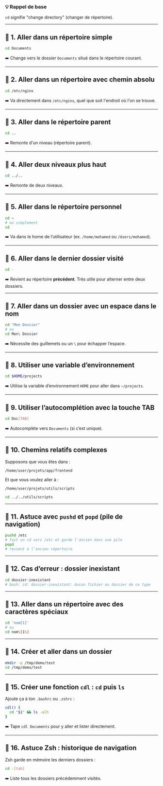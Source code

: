 ### 💡 **Rappel de base**
`cd` signifie "change directory" (changer de répertoire).

---

## 🔹 1. Aller dans un répertoire simple
```bash
cd Documents
```
➡️ Change vers le dossier `Documents` situé dans le répertoire courant.

---

## 🔹 2. Aller dans un répertoire avec chemin absolu
```bash
cd /etc/nginx
```
➡️ Va directement dans `/etc/nginx`, quel que soit l'endroit où l'on se trouve.

---

## 🔹 3. Aller dans le répertoire parent
```bash
cd ..
```
➡️ Remonte d'un niveau (répertoire parent).

---

## 🔹 4. Aller deux niveaux plus haut
```bash
cd ../..
```
➡️ Remonte de deux niveaux.

---

## 🔹 5. Aller dans le répertoire personnel
```bash
cd ~
# ou simplement
cd
```
➡️ Va dans le home de l’utilisateur (ex. `/home/mohamed` ou `/Users/mohamed`).

---

## 🔹 6. Aller dans le dernier dossier visité
```bash
cd -
```
➡️ Revient au répertoire **précédent**. Très utile pour alterner entre deux dossiers.

---

## 🔹 7. Aller dans un dossier avec un espace dans le nom
```bash
cd "Mon Dossier"
# ou
cd Mon\ Dossier
```
➡️ Nécessite des guillemets ou un `\` pour échapper l’espace.

---

## 🔹 8. Utiliser une variable d’environnement
```bash
cd $HOME/projects
```
➡️ Utilise la variable d’environnement `HOME` pour aller dans `~/projects`.

---

## 🔹 9. Utiliser l’autocomplétion avec la touche TAB
```bash
cd Doc[TAB]
```
➡️ Autocomplète vers `Documents` (si c’est unique).

---

## 🔹 10. Chemins relatifs complexes
Supposons que vous êtes dans :
```
/home/user/projets/app/frontend
```
Et que vous voulez aller à :
```
/home/user/projets/utils/scripts
```
```bash
cd ../../utils/scripts
```

---

## 🔹 11. Astuce avec `pushd` et `popd` (pile de navigation)
```bash
pushd /etc
# fait un cd vers /etc et garde l'ancien dans une pile
popd
# revient à l’ancien répertoire
```

---

## 🔹 12. Cas d’erreur : dossier inexistant
```bash
cd dossier-inexistant
# bash: cd: dossier-inexistant: Aucun fichier ou dossier de ce type
```

---

## 🔹 13. Aller dans un répertoire avec des caractères spéciaux
```bash
cd 'nom[1]'
# ou
cd nom\[1\]
```

---

## 🔹 14. Créer et aller dans un dossier
```bash
mkdir -p /tmp/demo/test
cd /tmp/demo/test
```

---

## 🔹 15. Créer une fonction `cdl` : `cd` puis `ls`
Ajoute ça à ton `.bashrc` ou `.zshrc` :
```bash
cdl() {
  cd "$1" && ls -alh
}
```
➡️ Tape `cdl Documents` pour y aller et lister directement.

---

## 🔹 16. Astuce Zsh : historique de navigation
Zsh garde en mémoire les derniers dossiers :
```bash
cd -[tab]
```
➡️ Liste tous les dossiers précédemment visités.

